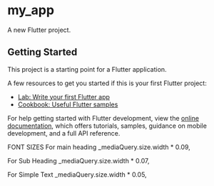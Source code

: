 # my_app

A new Flutter project.

## Getting Started

This project is a starting point for a Flutter application.

A few resources to get you started if this is your first Flutter project:

- [Lab: Write your first Flutter app](https://docs.flutter.dev/get-started/codelab)
- [Cookbook: Useful Flutter samples](https://docs.flutter.dev/cookbook)

For help getting started with Flutter development, view the
[online documentation](https://docs.flutter.dev/), which offers tutorials,
samples, guidance on mobile development, and a full API reference.

FONT SIZES
For main heading
_mediaQuery.size.width * 0.09,

For Sub Heading
_mediaQuery.size.width * 0.07,

For Simple Text
_mediaQuery.size.width * 0.05,